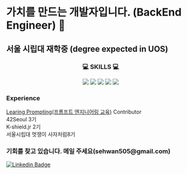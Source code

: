 # 가치를 만드는 개발자입니다. (BackEnd Engineer) 👋
## 서울 시립대 재학중 (degree expected in UOS)
<div align="center">
<h3>💻 SKILLS 💻</h3>
<img src="https://img.shields.io/badge/Python-3766AB?style=flat-square&logo=Python&logoColor=white"/>
<img src="https://img.shields.io/badge/Django-092E20?style=flat-square&logo=Django&logoColor=white"/>
<img src="https://img.shields.io/badge/TensorFlow-092E20?style=flat-square&logo=TensorFlow&logoColor=white"/>
<img src="https://img.shields.io/badge/Go-ADD8E6?style=flat-square&logo=Go&logoColor=white"/>
<img src="https://img.shields.io/badge/Java-FF6F00?style=flat-square&logo=Java&logoColor=white"/>
</div>
<h3> Experience </h3>
<a href="https://learnprompting.org/">Learing Prompting(프롬프트 엔지니어링 교육)</a> Contributor</br>
42Seoul 3기</br>
K-shield.jr 2기</br>
서울시립대 멋쟁이 사자처럼8기</br>

<h3>기회를 찾고 있습니다. 메일 주세요(sehwan505@gmail.com)</h3>

 [![Linkedin Badge](https://img.shields.io/badge/-LinkedIn-blue?style=flat-square&logo=Linkedin&logoColor=white&link=https://www.linkedin.com/in/seong-yun-byeon-8183a8113/)](https://www.linkedin.com/in/sehwan-park-72736117a/)

<!--
**sehwan505/sehwan505** is a ✨ _special_ ✨ repository because its `README.md` (this file) appears on your GitHub profile.

Here are some ideas to get you started:

- 🔭 I’m currently working on ...
- 🌱 I’m currently learning ...
- 👯 I’m looking to collaborate on ...
- 🤔 I’m looking for help with ...
- 💬 Ask me about ...
- 📫 How to reach me: ...
- 😄 Pronouns: ...
- ⚡ Fun fact: ...
-->

